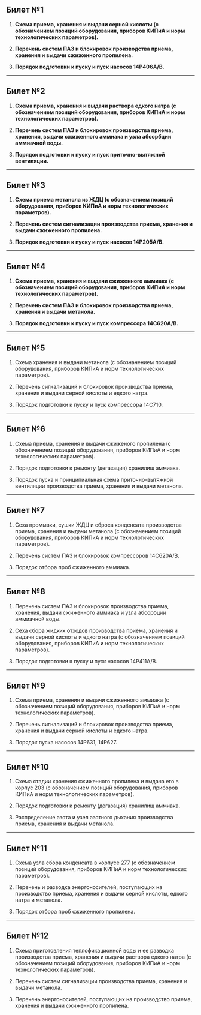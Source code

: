 ## **Билет №1**

 1. **Схема приема, хранения и выдачи серной кислоты (с обозначением позиций оборудования, приборов КИПиА и норм технологических параметров).**

  
 2. **Перечень систем ПАЗ и блокировок производства приема, хранения и выдачи сжиженного пропилена.**

  
 3. **Порядок подготовки к пуску и пуск насосов 14Р406А/В.**

----

## **Билет №2**

 1. **Схема приема, хранения и выдачи раствора едкого натра (с обозначением позиций оборудования, приборов КИПиА и норм технологических параметров).**

 
 2. **Перечень систем ПАЗ и блокировок производства приема, хранения, выдачи сжиженного аммиака и узла абсорбции аммиачной воды.**

 
 3. **Порядок подготовки к пуску и пуск приточно-вытяжной вентиляции.**

----

## **Билет №3**

 1. **Схема приема метанола из ЖДЦ (с обозначением позиций оборудования, приборов КИПиА и норм технологических параметров).**

 
 2. **Перечень систем сигнализации производства приема, хранения и выдачи сжиженного пропилена.**

 
 3. **Порядок подготовки к пуску и пуск насосов 14Р205А/В.**

----

## **Билет №4**

 1. **Схема приема, хранения и выдачи сжиженного аммиака (с обозначением позиций оборудования, приборов КИПиА и норм технологических параметров).**

 
 2. **Перечень систем ПАЗ и блокировок производства приема, хранения и выдачи метанола.**

 
 3. **Порядок подготовки к пуску и пуск компрессора 14С620А/В.**

----

## **Билет №5**

 1. Схема хранения и выдачи метанола (с обозначением позиций оборудования, приборов КИПиА и норм технологических параметров).

  
 2. Перечень сигнализаций и блокировок производства приема, хранения и выдачи серной кислоты и едкого натра.

 
 3. Порядок подготовки к пуску и пуск компрессора 14C710.

----

## **Билет №6**

 1. Схема приема, хранения и выдачи сжиженого пропилена (с обозначением позиций оборудования, приборов КИПиА и норм технологических параметров).

 
 2. Порядок подготовки к ремонту (дегазация) хранилищ аммиака.

 
 3. Порядок пуска и принципиальная схема приточно-вытяжной вентиляции производства приема, хранения и выдачи метанола.
   
----

## **Билет №7**

 1. Сеха промывки, сушки ЖДЦ и сброса конденсата производства приема, хранения и выдачи метанола (с обозначением позиций оборудования, приборов КИПиА и норм технологических параметров).

 
 2. Перечень систем ПАЗ и блокировок компрессоров 14С620A/B.

 
 3. Порядок отбора проб сжиженного аммиака.

----

## **Билет №8**

 1. Перечень систем ПАЗ и блокировок производства приема, хранения, выдачи сжиженного аммиака и узла абсорбции аммиачной воды.

 
 2. Сеха сбора жидких отходов производства приема, хранения и выдачи серной кислоты и едкого натра (с обозначением позиций оборудования, приборов КИПиА и норм технологических параметров).

 
 3. Порядок подготовки к пуску и пуск насосов 14P411A/B.

----

## **Билет №9**

 1. Схема приема, хранения и выдачи сжиженного аммиака (с обозначением позиций оборудования, приборов КИПиА и норм технологических параметров).

 
 2. Перечень сигнализаций и блокировок производства приема, хранения и выдачи серной кислоты и едкого натра.

 
 3. Порядок пуска насосов 14Р631, 14Р627.

----

## **Билет №10**

 1. Схема стадии хранения сжиженного пропилена и выдача его в корпус 203 (с обозначением позиций оборудования, приборов КИПиА и норм технологических параметров).

 
 2. Порядок подготовки к ремонту (дегазация) хранилищ аммиака.

 
 3. Распределение азота и узел азотного дыхания производства приема, хранения и выдачи метанола.

----

## **Билет №11**

 1. Схема узла сбора конденсата в корпусе 277 (с обозначением позиций оборудования, приборов КИПиА и норм технологических параметров).

 
 2. Перечень и разводка энергоносителей, поступающих на производство приема, хранения и выдачи серной кислоты, едкого натра и метанола.

 
 3. Порядок отбора проб сжиженного пропилена.

----

## **Билет №12**

 1. Схема приготовления теплофикационной воды и ее разводка производства приема, хранения и выдачи раствора едкого натра (с обозначением позиций оборудования, приборов КИПиА и норм технологических параметров).

 
 2. Перечень систем сигнализации производства приема, хранения и выдачи метанола.

 
 3. Перечень энергоносителей, поступающих на производство приема, хранения и выдачи сжиженного пропилена.
